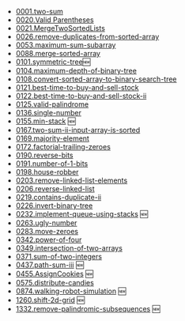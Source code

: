 - [0001.two-sum](../problems/1.two-sum.md)
- [0020.Valid Parentheses](../problems/20.valid-parentheses.md)
- [0021.MergeTwoSortedLists](../problems/21.merge-two-sorted-lists.md)
- [0026.remove-duplicates-from-sorted-array](../problems/26.remove-duplicates-from-sorted-array.md)
- [0053.maximum-sum-subarray](../problems/53.maximum-sum-subarray-cn.md)
- [0088.merge-sorted-array](../problems/88.merge-sorted-array.md)
- [0101.symmetric-tree](../problems/101.symmetric-tree.md)🆕
- [0104.maximum-depth-of-binary-tree](../problems/104.maximum-depth-of-binary-tree.md)
- [0108.convert-sorted-array-to-binary-search-tree](../problems/108.convert-sorted-array-to-binary-search-tree.md)
- [0121.best-time-to-buy-and-sell-stock](../problems/121.best-time-to-buy-and-sell-stock.md)
- [0122.best-time-to-buy-and-sell-stock-ii](../problems/122.best-time-to-buy-and-sell-stock-ii.md)
- [0125.valid-palindrome](../problems/125.valid-palindrome.md)
- [0136.single-number](../problems/136.single-number.md)
- [0155.min-stack](../problems/155.min-stack.md) 🆕
- [0167.two-sum-ii-input-array-is-sorted](../problems/167.two-sum-ii-input-array-is-sorted.md)
- [0169.majority-element](../problems/169.majority-element.md)
- [0172.factorial-trailing-zeroes](../problems/172.factorial-trailing-zeroes.md)
- [0190.reverse-bits](../problems/190.reverse-bits.md)
- [0191.number-of-1-bits](../problems/191.number-of-1-bits.md)
- [0198.house-robber](../problems/198.house-robber.md)
- [0203.remove-linked-list-elements](../problems/203.remove-linked-list-elements.md)
- [0206.reverse-linked-list](../problems/206.reverse-linked-list.md)
- [0219.contains-duplicate-ii](../problems/219.contains-duplicate-ii.md)
- [0226.invert-binary-tree](../problems/226.invert-binary-tree.md)
- [0232.implement-queue-using-stacks](../problems/232.implement-queue-using-stacks.md) 🆕
- [0263.ugly-number](../problems/263.ugly-number.md)
- [0283.move-zeroes](../problems/283.move-zeroes.md)
- [0342.power-of-four](../problems/342.power-of-four.md)
- [0349.intersection-of-two-arrays](../problems/349.intersection-of-two-arrays.md)
- [0371.sum-of-two-integers](../problems/371.sum-of-two-integers.md)
- [0437.path-sum-iii](../problems/437.path-sum-iii.md) 🆕
- [0455.AssignCookies](../problems/455.AssignCookies.md) 🆕
- [0575.distribute-candies](../problems/575.distribute-candies.md)
- [0874.walking-robot-simulation](../problems/874.walking-robot-simulation.md) 🆕
- [1260.shift-2d-grid](../problems/1260.shift-2d-grid.md) 🆕
- [1332.remove-palindromic-subsequences](../problems/1332.remove-palindromic-subsequences.md) 🆕
